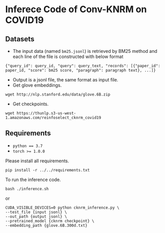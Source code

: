 # Inferece Code of Conv-KNRM on COVID19

## Datasets
* The input data (named ``bm25.jsonl``) is retrieved by BM25 method and each line of the file is constructed with below format
```
{"query_id": query_id, "query": query_text, "records": [{"paper_id": paper_id, "score": bm25 score, "paragraph": paragraph text}, ...]}
```
* Output is a jsonl file, the same format as input file.
* Get glove embeddings.
```
wget http://nlp.stanford.edu/data/glove.6B.zip
```
* Get checkpoints.
```
wget https://thunlp.s3-us-west-1.amazonaws.com/reinfoselect_cknrm_covid19
```

## Requirements

* `python == 3.7`
* `torch >= 1.0.0`

Please install all requirements.
```
pip install -r ../../requirements.txt
```

To run the inference code.

```
bash ./inference.sh
```
or
```
CUDA_VISIBLE_DEVICES=0 python cknrm_inference.py \
--test_file {input jsonl} \
--out_path {output jsonl} \
--pretrained_model {cknrm checkpoint} \
--embedding_path {glove.6B.300d.txt}
```
